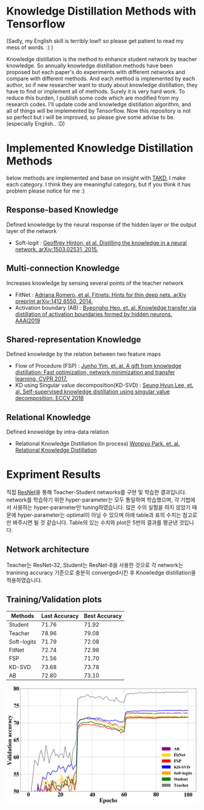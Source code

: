 # Knowledge Distillation Methods with Tensorflow
(Sadly, my English skill is terribly low!! so please get patient to read my mess of words. :) )

Knowledge distillation is the method to enhance student network by teacher knowledge.
So annually knowledge distillation methods have been proposed but each paper's do experiments with different networks and compare with different methods.
And each method is implemented by each author, so if new researcher want to study about knowledge distillation, they have to find or implement all of methods. Surely it is very hard work.
To reduce this burden, I publish some code which are modified from my research codes.
I'll update code and knowledge distillation algorithm, and all of things will be implemented by Tensorflow.
Now this repository is not so perfect but i will be improved, so please give some advise to be. (especially English.. :D)

# Implemented Knowledge Distillation Methods
below methods are implemented and base on insight with [TAKD](https://arxiv.org/abs/1902.03393), I make each category. I think they are meaningful category, but if you think it has problem please notice for me :)

## Response-based Knowledge
Defined knowledge by the neural response of the hidden layer or the output layer of the network
- Soft-logit : [Geoffrey Hinton, et al. Distilling the knowledge in a neural network. arXiv:1503.02531, 2015.](https://arxiv.org/abs/1503.02531)

## Multi-connection Knowledge
Increases knowledge by sensing several points of the teacher network
- FitNet : [Adriana Romero, et al. Fitnets: Hints for thin deep nets. arXiv preprint arXiv:1412.6550, 2014.](https://arxiv.org/abs/1412.6550)
- Activation boundary (AB) : [Byeongho Heo, et. al. Knowledge transfer via distillation of activation boundaries formed by hidden neurons. AAAI2019](https://arxiv.org/abs/1811.03233)

## Shared-representation Knowledge
Defined knowledge by the relation between two feature maps
- Flow of Procedure (FSP) : [Junho Yim, et. al. A gift from knowledge distillation:
Fast optimization, network minimization and transfer learning. CVPR 2017.](http://openaccess.thecvf.com/content_cvpr_2017/html/Yim_A_Gift_From_CVPR_2017_paper.html)
- KD using Singular value decomposition(KD-SVD) : [Seung Hyun Lee, et. al. Self-supervised knowledge distillation using singular value decomposition. ECCV 2018](http://openaccess.thecvf.com/content_ECCV_2018/html/SEUNG_HYUN_LEE_Self-supervised_Knowledge_Distillation_ECCV_2018_paper.html)

## Relational Knowledge
Defined knoweldge by intra-data relation
- Relational Knowledge Distillation (In process) [Wonpyo Park, et. al. Relational Knowledge Distillation](https://arxiv.org/abs/1904.05068?context=cs.LG)

# Expriment Results
직접 [ResNet](http://openaccess.thecvf.com/content_cvpr_2016/html/He_Deep_Residual_Learning_CVPR_2016_paper.html)을 통해 Teacher-Student networks를 구현 및 학습한 결과입니다.
network를 학습하기 위한 hyper-parameter는 모두 통일하여 학습했으며, 각 기법에서 사용하는 hyper-parameter만 tuning하였습니다. 많은 수의 실험을 하지 않았기 때문에 hyper-parameter는 optimal이 아닐 수 있으며 아래 table과 표의 수치는 참고로만 봐주시면 될 것 같습니다. Table의 있는 수치와 plot은 5번의 결과를 평균낸 것입니다.



## Network architecture
Teacher는 ResNet-32, Student는 ResNet-8을 사용한 것으로 각 network는 tranining accuracy 기준으로 충분히 converged시킨 후 Knowledge distillation을 적용하였습니다.

## Training/Validation plots

Methods | Last Accuracy | Best Accuracy
------------ | ------------- | -------------
Student     | 71.76 | 71.92 
Teacher     | 78.96 | 79.08 
Soft-logits | 71.79 | 72.08 
FitNet        | 72.74 | 72.96
FSP          | 71.56 | 71.70
KD-SVD    | 73.68 | 73.78
AB            | 72.80 |73.10

<img src="plots.png" width="600">

